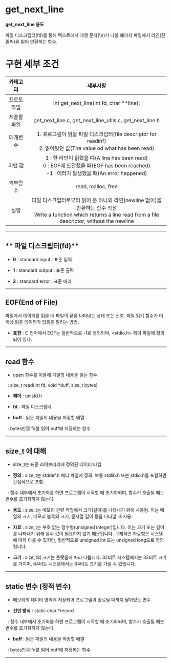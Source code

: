 # get_next_line

**get_next_line 용도**

파일 디스크립터(fd)를 통해 텍스트에서 개행 문자(\n)가 나올 떄까지 파일에서 라인(한 줄씩)을 읽어 반환하는 함수.




# 구현 세부 조건

|                      카테고리                        |                                             세부사항                                          |
| :---------------------------------------------------------: | :-----------------------------------------------------------------------------------: |
|   프로토타입     |       int get_next_line(int fd, char **line);                |
|  제출할 파일   |        get_next_line.c, get_next_line_utils.c, get_next_line.h              |
|  매개변수   |       1. 프로그림이 읽을 파일 디스크립터(file descriptor for readinf) <br> 2. 읽어왔던 값(The value od what has been read)          |
|  리턴 값   |                1 : 한 라인이 읽혔을 떄(A line has been read) <br> 0 : EOF에 도달했을 때(EOF has been reached) <br> -1 : 에러가 발생했을 떄(An error happened)                 |
|  외부함수   |                   read, malloc, free               |
|     설명         |              파일 디스크럽터로부터 읽어 온 하나의 라인(newline 없이)을 반환하는 함수 작성 <br> Write a function which returns a line read from a file descriptor, without the newline                |

-------------------

## ** 파일 디스크립터(fd)**

- **0** : standard input : 표준 입력

  
- **1** : standard output : 표준 출력


- **2** : standard error : 표준 에러

  
-------------------


## **EOF(End of File)**

 파일에서 데이터를 읽을 때 파일의 끝을 나타내는 상태 또는 신호. 파일 읽기 함수가 더 이상 읽을 데이터가 없음을 알리는 방법.

  
- **표현** : C 언어에서 EOF는 일반적으로 -1로 정의되며, <stdio.h> 헤더 파일에 정의되어 있다.
  
-------------------


## **read 함수**

- open 함수를 이용해 파일의 내용을 읽는 함수

&ensp;: size_t read(int fd, void *duff, size_t bytes)

- **헤더** : unistd.h


- **fd** : 파일 디스크립터


- **buff** : 읽은 파일의 내용을 저장할 배열

&ensp;: bytes만큼 fd를 읽어 buff에 저장하는 함수

-------------------


## **size_t 에 대해**

- size_t는 표준 라이브러리에 정의된 데이터 타입


- **정의** : size_t는 stddef.h 헤더 파일에 정의. 보통 stdlib.h 또는 stdio.h를 포함하면 간접적으로 포함.

&ensp;: 함수 내부에서 초기화를 하면 프로그램이 시작할 때 초기화되며, 함수가 호출될 때는 변수를 초기화하지 않는다. 


- **용도** : size_t는 메모리 관련 작업에서 크기(길이)를 나타내기 위해 사용됨. 이는 배열의 크기, 메모리 블록의 크기, 문자열 길이 등을 나타낼 때 사용.


- **자료** : size_t는 부호 없는 정수형(unsigned integer)입니다. 이는 크기 또는 길이를 나타내기 위해 음수 값이 필요하지 않기 때문입니다. 구체적인 자료형은 시스템에 따라 다를 수 있지만, 일반적으로 unsigned int 또는 unsigned long으로 정의됩니다.


- **크기** : size_t의 크기는 플랫폼에 따라 다릅니다. 32비트 시스템에서는 32비트 크기를 가지며, 64비트 시스템에서는 64비트 크기를 가질 수 있습니다.


-------------------

## **static 변수 (정적 변수)**

- 메모리의 데이터 영역에 저장되어 프로그램이 종료될 때까지 남아있는 변수


- **선언 방식** : static char *record

&ensp;: 함수 내부에서 초기화를 하면 프로그램이 시작할 때 초기화되며, 함수가 호출될 때는 변수를 초기화하지 않는다. 


- **buff** : 읽은 파일의 내용을 저장할 배열

&ensp;: bytes만큼 fd를 읽어 buff에 저장하는 함수


-------------------

